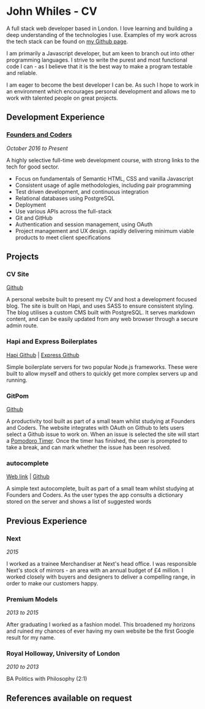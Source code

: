 # John Whiles - CV
  A full stack web developer based in London. I love learning and building a deep understanding of the technologies I use. Examples of my work across the tech stack can be found on [my Github page](https://github.com/jwhiles).

  I am primarily a Javascript developer, but am keen to branch out into other programming languages. I strive to write the purest and most functional code I can - as I believe that it is the best way to make a program testable and reliable.

  I am eager to become the best developer I can be. As such I hope to work in an environment which encourages personal development and allows me to work with talented people on great projects.


## Development Experience
### [Founders and Coders](http://www.foundersandcoders.com/)
*October 2016 to Present*

A highly selective full-time web development course, with strong links to the tech for good sector.
* Focus on fundamentals of Semantic HTML, CSS and vanilla Javascript
* Consistent usage of agile methodologies, including pair programming
* Test driven development, and continuous integration
* Relational databases using PostgreSQL
* Deployment
* Use various APIs across the full-stack
* Git and GitHub
* Authentication and session management, using OAuth
* Project management and UX design. rapidly delivering minimum viable products to meet client specifications

## Projects
### CV Site
[Github](https://github.com/Jwhiles/cv-site)

A personal website built to present my CV and host a development focused blog. The site is built on Hapi, and uses SASS to ensure consistent styling. The blog utilises a custom CMS built with PostgreSQL. It serves markdown content, and can be easily updated from any web browser through a secure admin route.

### Hapi and Express Boilerplates
[Hapi Github](https://github.com/Jwhiles/hapi-boilerpalte) | [Express Github](https://github.com/Jwhiles/express-boilerplate)

Simple boilerplate servers for two popular Node.js frameworks. These were built to allow myself and others to quickly get more complex servers up and running.

### GitPom
[Github](https://github.com/The-Authenticators/gitpom)

A productivity tool built as part of a small team whilst studying at Founders and Coders. The website integrates with OAuth on Github to lets users select a Github issue to work on. When an issue is selected the site will start a [Pomodoro Timer](https://en.wikipedia.org/wiki/Pomodoro_Technique). Once the timer has finished, the user is prompted to take a break, and can mark whether the issue has been resolved.

### autocomplete
[Web link](https://autocomplete-heroku.herokuapp.com/) | [Github](https://github.com/Jwhiles/autocomplete)

A simple text autocomplete, built as part of a small team whilst studying at Founders and Coders. As the user types the app consults a dictionary stored on the server and shows a list of suggested words

## Previous Experience
### Next
*2015*

I worked as a trainee Merchandiser at Next's head office. I was responsible Next's stock of mirrors - an area with an annual budget of £4 million. I worked closely with buyers and designers to deliver a compelling range, in order to make our customers happy.

### Premium Models
*2013 to 2015*

After graduating I worked as a fashion model. This broadened my horizons and ruined my chances of ever having my own website be the first Google result for my name.

### Royal Holloway, University of London
*2010 to 2013*

BA Politics with Philosophy (2:1)

## References available on request
